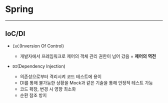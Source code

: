 # Spring
---

## IoC/DI
- `IoC`(Inversion Of Control)
  - 개발자에서 프레임워크로 제어의 객체 관리 권한이 넘어 갔음 = __제어의 역전__

- `DI`(Dependency Injection)
  - 의존성으로부터 격리시켜 코드 테스트에 용이
  - DI를 통해 불가능한 상황을 Mock과 같은 기술을 통해 안정적 테스트 가능
  - 코드 확장, 변경 시 영향 최소화
  - 순환 참조 방지